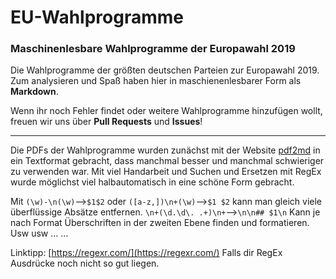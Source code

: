 # EU-Wahlprogramme
### Maschinenlesbare Wahlprogramme der Europawahl 2019

Die Wahlprogramme der größten deutschen Parteien zur Europawahl 2019. Zum analysieren und Spaß haben hier in maschienenlesbarer Form als **Markdown**.

Wenn ihr noch Fehler findet oder weitere Wahlprogramme hinzufügen wollt, freuen wir uns über **Pull Requests** und **Issues**!

---

Die PDFs der Wahlprogramme wurden zunächst mit der Website [pdf2md](http://pdf2md.morethan.io/) in ein Textformat gebracht, dass manchmal besser und manchmal schwieriger zu verwenden war. 
Mit viel Handarbeit und Suchen und Ersetzen mit RegEx wurde möglichst viel halbautomatisch in eine schöne Form gebracht. 

Mit ```(\w)-\n(\w)```-->```$1$2``` oder ```([a-z,])\n+(\w)```-->```$1 $2``` kann man gleich viele überflüssige Absätze entfernen. 
```\n+(\d.\d\. .+)\n+```-->```\n\n## $1\n``` Kann je nach Format Überschriften in  der zweiten Ebene finden und formatieren.
Usw usw … …

Linktipp: [https://regexr.com/](https://regexr.com/) Falls dir RegEx Ausdrücke noch nicht so gut liegen.
